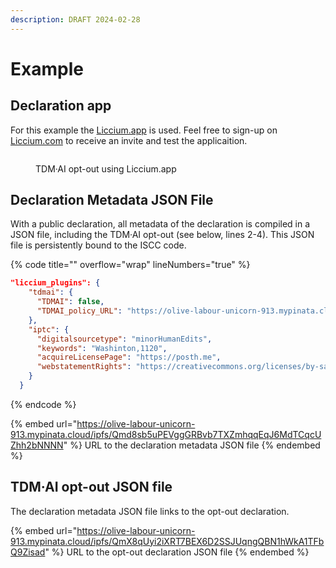 ```yaml
---
description: DRAFT 2024-02-28
---
```


# Example

## Declaration app

For this example the [Liccium.app](https://liccium.app) is used. Feel free to sign-up on [Liccium.com](https://liccium.com) to receive an invite and test the applicaition.

<figure><img src=".gitbook/assets/Liccium TDM·AI@2x.png" alt=""><figcaption><p>TDM·AI opt-out using Liccium.app</p></figcaption></figure>

## Declaration Metadata JSON File

With a public declaration, all metadata of the declaration is compiled in a JSON file, including the TDM·AI opt-out (see below, lines 2-4). This JSON file is persistently bound to the ISCC code.

{% code title="" overflow="wrap" lineNumbers="true" %}
```json
"liccium_plugins": {
    "tdmai": {
      "TDMAI": false,
      "TDMAI_policy_URL": "https://olive-labour-unicorn-913.mypinata.cloud/ipfs/QmX8qUyi2iXRT7BEX6D2SSJUqngQBN1hWkA1TFbQ9Zisad"
    },
    "iptc": {
      "digitalsourcetype": "minorHumanEdits",
      "keywords": "Washinton,1120",
      "acquireLicensePage": "https://posth.me",
      "webstatementRights": "https://creativecommons.org/licenses/by-sa/4.0/"
    }
  }
```
{% endcode %}

{% embed url="https://olive-labour-unicorn-913.mypinata.cloud/ipfs/Qmd8sb5uPEVggGRBvb7TXZmhqqEqJ6MdTCqcUZhh2bNNNN" %}
URL to the declaration metadata JSON file
{% endembed %}

## TDM·AI opt-out JSON file

The declaration metadata JSON file links to the opt-out declaration.

{% embed url="https://olive-labour-unicorn-913.mypinata.cloud/ipfs/QmX8qUyi2iXRT7BEX6D2SSJUqngQBN1hWkA1TFbQ9Zisad" %}
URL to the opt-out declaration JSON file
{% endembed %}
